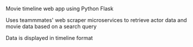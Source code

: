 Movie timeline web app using Python Flask

Uses teammmates' web scraper microservices to retrieve actor data and movie data based on a search query

Data is displayed in timeline format

